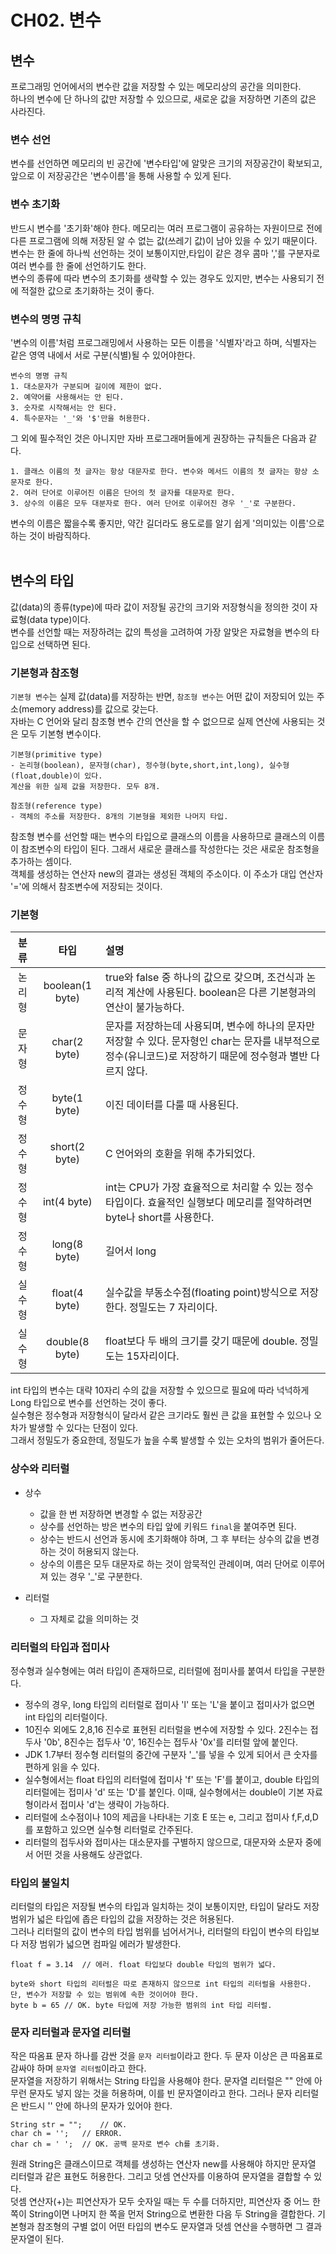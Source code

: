 CH02. 변수
========
## 변수
프로그래밍 언어에서의 변수란 값을 저장할 수 있는 메모리상의 공간을 의미한다.  
하나의 변수에 단 하나의 값만 저장할 수 있으므로, 새로운 값을 저장하면 기존의 값은 사라진다.  

### 변수 선언
변수를 선언하면 메모리의 빈 공간에 '변수타입'에 알맞은 크기의 저장공간이 확보되고, 앞으로 이 저장공간은 '변수이름'을 통해 사용할 수 있게 된다.  

### 변수 초기화  
반드시 변수를 '초기화'해야 한다. 메모리는 여러 프로그램이 공유하는 자원이므로 전에 다른 프로그램에 의해 저장된 알 수 없는 값(쓰레기 값)이 남아 있을 수 있기 때문이다.  
변수는 한 줄에 하나씩 선언하는 것이 보통이지만,타입이 같은 경우 콤마 ','를 구분자로 여러 변수를 한 줄에 선언하기도 한다.  
변수의 종류에 따라 변수의 초기화를 생략할 수 있는 경우도 있지만, 변수는 사용되기 전에 적절한 값으로 초기화하는 것이 좋다.  

### 변수의 명명 규칙
'변수의 이름'처럼 프로그래밍에서 사용하는 모든 이름을 '식별자'라고 하며, 식별자는 같은 영역 내에서 서로 구분(식별)될 수 있어야한다. 
```text
변수의 명명 규칙
1. 대소문자가 구분되며 길이에 제한이 없다.  
2. 예약어를 사용해서는 안 된다.
3. 숫자로 시작해서는 안 된다.
4. 특수문자는 '_'와 '$'만을 허용한다.
```

그 외에 필수적인 것은 아니지만 자바 프로그래머들에게 권장하는 규칙들은 다음과 같다.  
```text
1. 클래스 이름의 첫 글자는 항상 대문자로 한다. 변수와 메서드 이름의 첫 글자는 항상 소문자로 한다.
2. 여러 단어로 이루어진 이름은 단어의 첫 글자를 대문자로 한다.
3. 상수의 이름은 모두 대분자로 한다. 여러 단어로 이루어진 경우 '_'로 구분한다.
```
변수의 이름은 짧을수록 좋지만, 약간 길더라도 용도로를 알기 쉽게 '의미있는 이름'으로 하는 것이 바람직하다.  
<br>

## 변수의 타입
값(data)의 종류(type)에 따라 값이 저장될 공간의 크기와 저장형식을 정의한 것이 자료형(data type)이다.  
변수를 선언할 때는 저장하려는 값의 특성을 고려하여 가장 알맞은 자료형을 변수의 타입으로 선택하면 된다.  

### 기본형과 참조형  
`기본형 변수`는 실제 값(data)를 저장하는 반면, `참조형 변수`는 어떤 값이 저장되어 있는 주소(memory address)를 값으로 갖는다.  
자바는 C 언어와 달리 참조형 변수 간의 연산을 할 수 없으므로 실제 연산에 사용되는 것은 모두 기본형 변수이다.  
```text
기본형(primitive type)
- 논리형(boolean), 문자형(char), 정수형(byte,short,int,long), 실수형(float,double)이 있다. 
계산을 위한 실제 값을 저장한다. 모두 8개.

참조형(reference type)
- 객체의 주소를 저장한다. 8개의 기본형을 제외한 나머지 타입.
```

참조형 변수를 선언할 때는 변수의 타입으로 클래스의 이름을 사용하므로 클래스의 이름이 참조변수의 타입이 된다. 그래서 새로운 클래스를 작성한다는 것은 새로운 참조형을 추가하는 셈이다.  
객체를 생성하는 연산자 new의 결과는 생성된 객체의 주소이다. 이 주소가 대입 연산자 '='에 의해서 참조변수에 저장되는 것이다.  

### 기본형
|분류|       타입        | 설명                                                                                            |
|:---:|:---------------:|:----------------------------------------------------------------------------------------------|
|논리형| boolean(1 byte) | true와 false 중 하나의 값으로 갖으며, 조건식과 논리적 계산에 사용된다. boolean은 다른 기본형과의 연산이 불가능하다.                    |
|문자형|  char(2 byte)   | 문자를 저장하는데 사용되며, 변수에 하나의 문자만 저장할 수 있다. 문자형인 char는 문자를 내부적으로 정수(유니코드)로 저장하기 때문에 정수형과 별반 다르지 않다. |
|정수형|  byte(1 byte)   | 이진 데이터를 다룰 때 사용된다.                                                                            |
|정수형|  short(2 byte)  | C 언어와의 호환을 위해 추가되었다.                                                                          |
|정수형|   int(4 byte)   | int는 CPU가 가장 효율적으로 처리할 수 있는 정수 타입이다. 효율적인 실행보다 메모리를 절약하려면 byte나 short를 사용한다.                  |
|정수형|  long(8 byte)   | 길어서 long                                                                                      |
|실수형|float(4 byte)| 실수값을 부동소수점(floating point)방식으로 저장한다. 정밀도는 7 자리이다.                                             |
|실수형|double(8 byte)| float보다 두 배의 크기를 갖기 때문에 double. 정밀도는 15자리이다.                                                  |

int 타입의 변수는 대략 10자리 수의 값을 저장할 수 있으므로 필요에 따라 넉넉하게 Long 타입으로 변수를 선언하는 것이 좋다.  
실수형은 정수형과 저장형식이 달라서 같은 크기라도 훨씬 큰 값을 표현할 수 있으나 오차가 발생할 수 있다는 단점이 있다.  
그래서 정밀도가 중요한데, 정밀도가 높을 수록 발생할 수 있는 오차의 범위가 줄어든다.  

### 상수와 리터럴
- 상수
  - 값을 한 번 저장하면 변경할 수 없는 저장공간
  - 상수를 선언하는 방은 변수의 타입 앞에 키워드 `final`을 붙여주면 된다. 
  - 상수는 반드시 선언과 동시에 초기화해야 하며, 그 후 부터는 상수의 값을 변경하는 것이 허용되지 않는다.
  - 상수의 이름은 모두 대문자로 하는 것이 암묵적인 관례이며, 여러 단어로 이루어져 있는 경우 '_'로 구분한다.  

- 리터럴
  - 그 자체로 값을 의미하는 것

### 리터럴의 타입과 접미사  
정수형과 실수형에는 여러 타입이 존재하므로, 리터럴에 점미사를 붙여서 타입을 구분한다.  
- 정수의 경우, long 타입의 리터럴로 접미사 'l' 또는 'L'을 붙이고 접미사가 없으면 int 타입의 리터럴이다.
- 10진수 외에도 2,8,16 진수로 표현된 리터럴을 변수에 저장할 수 있다. 2진수는 접두사 '0b', 8진수는 접두사 '0', 16진수는 접두사 '0x'를 리터럴 앞에 붙인다.
- JDK 1.7부터 정수형 리터럴의 중간에 구분자 '_'를 넣을 수 있게 되어서 큰 숫자를 편하게 읽을 수 있다.
- 실수형에서는 float 타입의 리터럴에 접미사 'f' 또는 'F'를 붙이고, double 타입의 리터럴에는 접미사 'd' 또는 'D'를 붙인다. 이때, 실수형에서는 double이 기본 자료형이라서 접미사 'd'는 생략이 가능하다.
- 리터럴에 소수점이나 10의 제곱을 나타내는 기호 E 또는 e, 그리고 접미사 f,F,d,D를 포함하고 있으면 실수형 리터럴로 간주된다.
- 리터럴의 접두사와 접미사는 대소문자를 구별하지 않으므로, 대문자와 소문자 중에서 어떤 것을 사용해도 상관없다.

### 타입의 불일치
리터럴의 타입은 저장될 변수의 타입과 일치하는 것이 보통이지만, 타입이 달라도 저장범위가 넓은 타입에 좁은 타입의 값을 저장하는 것은 허용된다.  
그러나 리터럴의 값이 변수의 타입 범위를 넘어서거나, 리터럴의 타입이 변수의 타입보다 저장 범위가 넓으면 컴파일 에러가 발생한다.  
```text
float f = 3.14  // 에러. float 타입보다 double 타입의 범위가 넓다.

byte와 short 타입의 리터럴은 따로 존재하지 않으므로 int 타입의 리터럴을 사용한다. 단, 변수가 저장할 수 있는 범위에 속한 것이어야 한다.  
byte b = 65 // OK. byte 타입에 저장 가능한 범위의 int 타입 리터럴.
```

### 문자 리터럴과 문자열 리터럴
작은 따옴표 문자 하나를 감싼 것을 `문자 리터럴`이라고 한다. 두 문자 이상은 큰 따옴표로 감싸야 하며 `문자열 리터럴`이라고 한다.  
문자열을 저장하기 위해서는 String 타입을 사용해야 한다. 문자열 리터럴은 "" 안에 아무런 문자도 넣지 않는 것을 허용하며, 이를 빈 문자열이라고 한다. 
그러나 문자 리터럴은 반드시 '' 안에 하나의 문자가 있어야 한다.  
```text
String str = "";    // OK.
char ch = '';   // ERROR.
char ch = ' ';  // OK. 공백 문자로 변수 ch를 초기화.
```

원래 String은 클래스이므로 객체를 생성하는 연산자 new를 사용해야 하지만 문자열 리터럴과 같은 표현도 허용한다. 그리고 덧셈 연산자를 이용하여 문자열을 결합할 수 있다.  
덧셈 연산자(+)는 피연산자가 모두 숫자일 때는 두 수를 더하지만, 피연산자 중 어느 한 쪽이 String이면 나머지 한 쪽을 먼저 String으로 변환한 다음 두 String을 결합한다. 기본형과 참조형의 구별 없이 어떤 타입의 변수도 문자열과 덧셈 연산을 수행하면 그 결과 문자열이 된다.  
